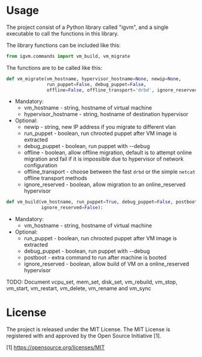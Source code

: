 # Usage

The project consist of a Python library called "igvm", and a single executable
to call the functions in this library.

The library functions can be included like this:

```python
from igvm.commands import vm_build, vm_migrate
```

The functions are to be called like this:

```python
def vm_migrate(vm_hostname, hypervisor_hostname=None, newip=None,
               run_puppet=False, debug_puppet=False,
               offline=False, offline_transport='drbd', ignore_reserved=False):
```

* Mandatory:
    * vm_hostname - string, hostname of virtual machine
    * hypervisor_hostname - string, hostname of destination hypervisor
* Optional:
    * newip - string, new IP address if you migrate to different vlan
    * run_puppet - boolean, run chrooted puppet after VM image is extracted
    * debug_puppet - boolean, run puppet with --debug
    * offline - boolean, allow offline migration, default is to attempt online
      migration and fail if it is impossible due to hypervisor of network
      configuration
    * offline_transport - choose between the fast `drbd` or the simple `netcat`
      offline transport methods
    * ignore_reserved - boolean, allow migration to an online_reserved
      hypervisor

```python
def vm_build(vm_hostname, run_puppet=True, debug_puppet=False, postboot=None,
             ignore_reserved=False):
```

* Mandatory:
    * vm_hostname - string, hostname of virtual machine
* Optional:
    * run_puppet - boolean, run chrooted puppet after VM image is extracted
    * debug_puppet - boolean, run puppet with --debug
    * postboot - extra command to run after machine is booted
    * ignore_reserved - boolean, allow build of VM on a online_reserved
      hypervisor

TODO: Document vcpu_set, mem_set, disk_set, vm_rebuild, vm_stop, vm_start,
vm_restart, vm_delete, vm_rename and vm_sync

# License

The project is released under the MIT License.  The MIT License is registered
with and approved by the Open Source Initiative [1].

[1] https://opensource.org/licenses/MIT
